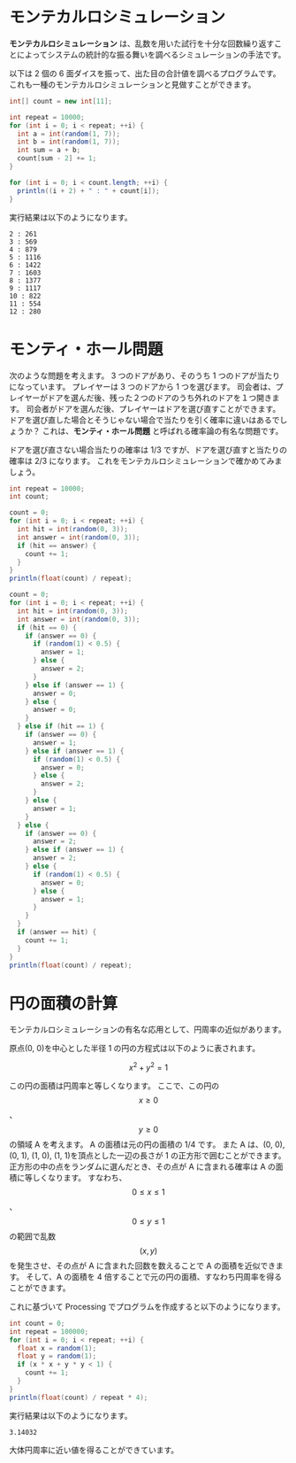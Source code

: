 # モンテカルロシミュレーション

**モンテカルロシミュレーション** は、乱数を用いた試行を十分な回数繰り返すことによってシステムの統計的な振る舞いを調べるシミュレーションの手法です。

以下は 2 個の 6 面ダイスを振って、出た目の合計値を調べるプログラムです。
これも一種のモンテカルロシミュレーションと見做すことができます。

```java
int[] count = new int[11];

int repeat = 10000;
for (int i = 0; i < repeat; ++i) {
  int a = int(random(1, 7));
  int b = int(random(1, 7));
  int sum = a + b;
  count[sum - 2] += 1;
}

for (int i = 0; i < count.length; ++i) {
  println((i + 2) + " : " + count[i]);
}
```

実行結果は以下のようになります。

```console
2 : 261
3 : 569
4 : 879
5 : 1116
6 : 1422
7 : 1603
8 : 1377
9 : 1117
10 : 822
11 : 554
12 : 280
```

# モンティ・ホール問題

次のような問題を考えます。
3 つのドアがあり、そのうち 1 つのドアが当たりになっています。
プレイヤーは 3 つのドアから 1 つを選びます。
司会者は、プレイヤーがドアを選んだ後、残った２つのドアのうち外れのドアを１つ開きます。
司会者がドアを選んだ後、プレイヤーはドアを選び直すことができます。
ドアを選び直した場合とそうじゃない場合で当たりを引く確率に違いはあるでしょうか？
これは、**モンティ・ホール問題** と呼ばれる確率論の有名な問題です。

ドアを選び直さない場合当たりの確率は 1/3 ですが、ドアを選び直すと当たりの確率は 2/3 になります。
これをモンテカルロシミュレーションで確かめてみましょう。

```java
int repeat = 10000;
int count;

count = 0;
for (int i = 0; i < repeat; ++i) {
  int hit = int(random(0, 3));
  int answer = int(random(0, 3));
  if (hit == answer) {
    count += 1;
  }
}
println(float(count) / repeat);

count = 0;
for (int i = 0; i < repeat; ++i) {
  int hit = int(random(0, 3));
  int answer = int(random(0, 3));
  if (hit == 0) {
    if (answer == 0) {
      if (random(1) < 0.5) {
        answer = 1;
      } else {
        answer = 2;
      }
    } else if (answer == 1) {
      answer = 0;
    } else {
      answer = 0;
    }
  } else if (hit == 1) {
    if (answer == 0) {
      answer = 1;
    } else if (answer == 1) {
      if (random(1) < 0.5) {
        answer = 0;
      } else {
        answer = 2;
      }
    } else {
      answer = 1;
    }
  } else {
    if (answer == 0) {
      answer = 2;
    } else if (answer == 1) {
      answer = 2;
    } else {
      if (random(1) < 0.5) {
        answer = 0;
      } else {
        answer = 1;
      }
    }
  }
  if (answer == hit) {
    count += 1;
  }
}
println(float(count) / repeat);
```

# 円の面積の計算

モンテカルロシミュレーションの有名な応用として、円周率の近似があります。

原点(0, 0)を中心とした半径 1 の円の方程式は以下のように表されます。

$$
x^2 + y^2 = 1
$$

この円の面積は円周率と等しくなります。
ここで、この円の $$x \geq 0$$、$$y \geq 0$$ の領域 A を考えます。
A の面積は元の円の面積の 1/4 です。
また A は、(0, 0), (0, 1), (1, 0), (1, 1)を頂点とした一辺の長さが 1 の正方形で囲むことができます。
正方形の中の点をランダムに選んだとき、その点が A に含まれる確率は A の面積に等しくなります。
すなわち、$$0 \leq x \leq 1$$、$$0 \leq y \leq 1$$の範囲で乱数 $$(x, y)$$ を発生させ、その点が A に含まれた回数を数えることで A の面積を近似できます。
そして、A の面積を 4 倍することで元の円の面積、すなわち円周率を得ることができます。

これに基づいて Processing でプログラムを作成すると以下のようになります。

```java
int count = 0;
int repeat = 100000;
for (int i = 0; i < repeat; ++i) {
  float x = random(1);
  float y = random(1);
  if (x * x + y * y < 1) {
    count += 1;
  }
}
println(float(count) / repeat * 4);
```

実行結果は以下のようになります。

```console
3.14032
```

大体円周率に近い値を得ることができています。
